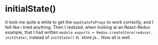 # initialState()

It took me quite a while to get the `mapStateToProps` to work correctly, and I felt like i tried anything. Then I realized, when looking at an React-Redux example, that I had written `module.exports = Redux.createStore(reducer, initState)`, instead of `initState()` in `store.js... Now all is well.